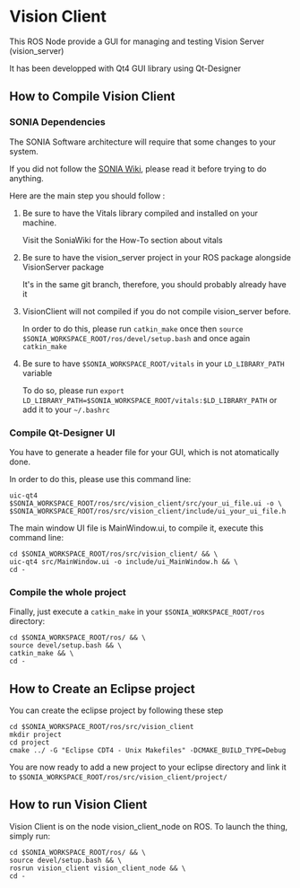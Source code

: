 # Vision Client

This ROS Node provide a GUI for managing and testing Vision Server (vision_server)

It has been developped with Qt4 GUI library using Qt-Designer

## How to Compile Vision Client

### SONIA Dependencies

The SONIA Software architecture will require that some changes to your system.

If you did not follow the [SONIA Wiki](http://sonia.etsmtl.ca:120/soniapedia/index.php/Proc%C3%A9dure_d%27installation),
please read it before trying to do anything.

Here are the main step you should follow :

1. Be sure to have the Vitals library compiled and installed on your machine.

	Visit the SoniaWiki for the How-To section about vitals

2. Be sure to have the vision_server project in your ROS package alongside
	VisionServer package

	It's in the same git branch, therefore, you should probably already have it

3. VisionClient will not compiled if you do not compile vision_server before.

	In order to do this, please run `catkin_make` once then
	`source $SONIA_WORKSPACE_ROOT/ros/devel/setup.bash`
	 and once again `catkin_make`

4. Be sure to have `$SONIA_WORKSPACE_ROOT/vitals`
 in your `LD_LIBRARY_PATH` variable

	To do so, please run
	`export LD_LIBRARY_PATH=$SONIA_WORKSPACE_ROOT/vitals:$LD_LIBRARY_PATH`
	or add it to your `~/.bashrc`

### Compile Qt-Designer UI

You have to generate a header file for your GUI, which is not atomatically done.

In order to do this, please use this command line:

```
uic-qt4 $SONIA_WORKSPACE_ROOT/ros/src/vision_client/src/your_ui_file.ui -o \
$SONIA_WORKSPACE_ROOT/ros/src/vision_client/include/ui_your_ui_file.h
```

The main window UI file is MainWindow.ui, to compile it, execute this command
line:

```
cd $SONIA_WORKSPACE_ROOT/ros/src/vision_client/ && \
uic-qt4 src/MainWindow.ui -o include/ui_MainWindow.h && \
cd -
```

### Compile the whole project

Finally, just execute a `catkin_make` in your `$SONIA_WORKSPACE_ROOT/ros`
directory:

```
cd $SONIA_WORKSPACE_ROOT/ros/ && \
source devel/setup.bash && \
catkin_make && \
cd -
```

## How to Create an Eclipse project

You can create the eclipse project by following these step

```
cd $SONIA_WORKSPACE_ROOT/ros/src/vision_client
mkdir project
cd project
cmake ../ -G "Eclipse CDT4 - Unix Makefiles" -DCMAKE_BUILD_TYPE=Debug
```

You are now ready to add a new project to your eclipse directory and link it to
`$SONIA_WORKSPACE_ROOT/ros/src/vision_client/project/`

## How to run Vision Client

Vision Client is on the node vision_client_node on ROS. To launch the thing,
simply run:

```
cd $SONIA_WORKSPACE_ROOT/ros/ && \
source devel/setup.bash && \
rosrun vision_client vision_client_node && \
cd -
```
